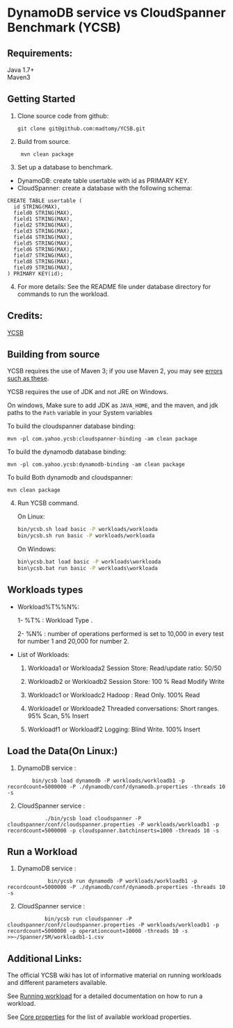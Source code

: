 DynamoDB service vs CloudSpanner Benchmark (YCSB)
====================================

Requirements:
------------------
  Java 1.7+  
  Maven3
 

Getting Started
---------------

1. Clone source code from github:

    ```
    git clone git@github.com:madtomy/YCSB.git
    ```
2. Build from source.
    ```
     mvn clean package
    ```  
3. Set up a database to benchmark.
  - DynamoDB:
  create table usertable with id as PRIMARY KEY.
  - CloudSpanner:
   create a database with the following schema:

```
CREATE TABLE usertable (
  id STRING(MAX),
  field0 STRING(MAX),
  field1 STRING(MAX),
  field2 STRING(MAX),
  field3 STRING(MAX),
  field4 STRING(MAX),
  field5 STRING(MAX),
  field6 STRING(MAX),
  field7 STRING(MAX),
  field8 STRING(MAX),
  field9 STRING(MAX),
) PRIMARY KEY(id);
```
4. For more details: See the README file under database directory for commands to run the workload.

Credits:
------------------------------
[YCSB](https://github.com/brianfrankcooper/YCSB)  



Building from source
--------------------

YCSB requires the use of Maven 3; if you use Maven 2, you may see [errors
such as these](https://github.com/brianfrankcooper/YCSB/issues/406).

YCSB requires the use of JDK and not JRE on Windows.

On windows, Make sure to add JDK as `JAVA_HOME`, 
and the maven, and jdk paths to the `Path` variable 
in your System variables

To build the cloudspanner database binding:

    mvn -pl com.yahoo.ycsb:cloudspanner-binding -am clean package

To build the dynamodb database binding:

    mvn -pl com.yahoo.ycsb:dynamodb-binding -am clean package

To build Both dynamodb and cloudspanner:
   
    mvn clean package


4. Run YCSB command. 

    On Linux:
    ```sh
    bin/ycsb.sh load basic -P workloads/workloada
    bin/ycsb.sh run basic -P workloads/workloada
    ```

    On Windows:
    ```bat
    bin\ycsb.bat load basic -P workloads\workloada
    bin\ycsb.bat run basic -P workloads\workloada
    ```
Workloads types
--------------------
- Workload%T%%N%:

   1- %T% : Workload Type .
   
   2- %N% : number of operations 
    performed is set to 10,000 in every test for number 1 and 20,000 for number 2.

- List of Workloads:
   1. Workloada1 or Workloada2
            Session Store: Read/update ratio: 50/50
            
   2. Workloadb2 or Workloadb2
            Session Store: 100 % Read Modify Write 
            
   3. Workloadc1 or Workloadc2
            Hadoop : Read Only. 100% Read
            
   4. Workloade1 or Workloade2
            Threaded conversations: Short ranges. 95% Scan, 5% Insert
            
   5. Workloadf1 or Workloadf2
            Logging: Blind Write. 100% Insert 

Load the Data(On Linux:)
--------------------
  1. DynamoDB service :
  ```
          bin/ycsb load dynamodb -P workloads/workloadb1 -p recordcount=5000000 -P ./dynamodb/conf/dynamodb.properties -threads 10 -s
   ```
   
  2. CloudSpanner service :
  ```
              ./bin/ycsb load cloudspanner -P cloudspanner/conf/cloudspanner.properties -P workloads/workloadb1 -p recordcount=5000000 -p cloudspanner.batchinserts=1000 -threads 10 -s
   ```

Run a Workload
--------------------
  1. DynamoDB service :
  ```
               bin/ycsb run dynamodb -P workloads/workloadb1 -p recordcount=5000000 -P ./dynamodb/conf/dynamodb.properties -threads 10 -s  
  ``` 
           
  2. CloudSpanner service :
  ```
              bin/ycsb run cloudspanner -P cloudspanner/conf/cloudspanner.properties -P workloads/workloadb1 -p recordcount=5000000 -p operationcount=10000 -threads 10 -s >>~/Spanner/5M/workloadb1-1.csv
  ```
Additional Links:
-------------------------------
  The official YCSB wiki has lot of informative material on running workloads and different parameters available.

  See [Running workload](https://github.com/brianfrankcooper/YCSB/wiki/Running-a-Workload)
  for a detailed documentation on how to run a workload.

  See [Core properties](https://github.com/brianfrankcooper/YCSB/wiki/Core-Properties) for
  the list of available workload properties.


